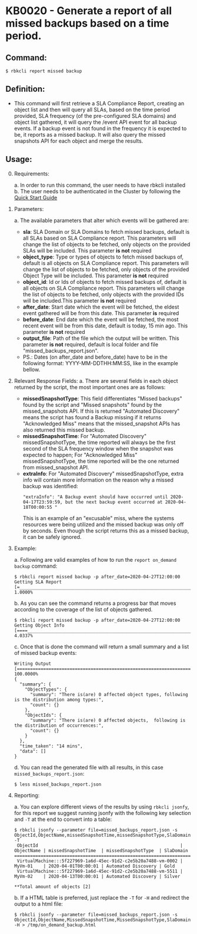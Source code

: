# KB0020 - Generate a report of all missed backups based on a time period.

## Command:
 ```$ rbkcli report missed backup```

## Definition:
 - This command will first retrieve a SLA Compliance Report, creating an object list and then will query all SLAs, based on the time period provided, SLA frequency (of the pre-configured SLA domains) and object list gathered, it will query the /event API event for all backup events. If a backup event is not found in the frequency it is expected to be, it reports as a missed backup. It will also query the missed snapshots API for each object and merge the results.

## Usage:
0. Requirements:

	a. In order to run this command, the user needs to have rbkcli installed
	b. The user needs to be authenticated in the Cluster by following the [Quick Start Guide](quick-start.md)

1. Parameters:

	a. The available parameters that alter which events will be gathered are:
	- **sla**: SLA Domain or SLA Domains to fetch missed backups, default is all SLAs based on SLA Compliance report. This parameters will change the list of objects to be fetched, only objects on the provided SLAs will be included. This parameter **is not** required
	- **object_type**: Type or types of objects to fetch missed backups of, default is all objects on SLA Compliance report.  This parameters will change the list of objects to be fetched, only objects of the provided Object Type will be included. This parameter **is not** required
	- **object_id**: Id or Ids of objects to fetch missed backups of, default is all objects on SLA Compliance report.  This parameters will change the list of objects to be fetched, only objects with the provided IDs will be included.This parameter **is not** required
	- **after_date**: Start date which the event will be fetched, the eldest event gathered will be from this date. This parameter **is** required
	- **before_date**: End date which the event will be fetched, the most recent event will be from this date, default is today, 15 min ago. This parameter **is not** required
	- **output_file**: Path of the file which the output will be written. This parameter **is not** required, default is local folder and file "missed_backups_report.json".
	- PS.: Dates (on after_date and before_date) have to be in the following format: YYYY-MM-DDTHH:MM:SS, like in the example bellow.

2. Relevant Response Fields:
	a. There are several fields in each object returned by the script, the most important ones are as follows:
	- **missedSnapshotType**: This field differentiates "Missed backups" found by the script and "Missed snapshots" found by the missed_snapshots API. If this is returned "Automated Discovery" means the script has found a Backup missing if it returns "Acknowledged Miss" means that the missed_snapshot APIs has also returned this missed backup.
	- **missedSnapshotTime**: For "Automated Discovery" missedSnapshotType, the time reported will always be the first second of the SLA frequency window when the snapshot was expected to happen; For "Acknowledged Miss" missedSnapshotType, the time reported will be the one returned from missed_snapshot API. 
	- **extraInfo**: For "Automated Discovery" missedSnapshotType, extra info will contain more information on the reason why a missed backup was identified:
		```
		"extraInfo": "A Backup event should have occurred until 2020-04-17T23:59:59, but the next backup event occurred at 2020-04-18T00:00:55 "
		```
		This is an example of an "excusable" miss, where the systems resources were being utilized and the missed backup was only off by seconds. Even though the script returns this as a missed backup, it can be safely ignored.
	

3. Example:

    a. Following are valid examples of how to run the `report on_demand backup` command:
    ```
    $ rbkcli report missed backup -p after_date=2020-04-27T12:00:00
	Getting SLA Report   [=___________________________________________________________________________________________________] 1.0000%
    ```
    b. As you can see the command returns a progress bar that moves according to the coverage of the list of objects gathered.
    ```
    $ rbkcli report missed backup -p after_date=2020-04-27T12:00:00
	Getting Object Info  [====________________________________________________________________________________________________] 4.0337%
    ```
    c. Once that is done the command will return a small summary and a list of missed backup events:
    ```
    Writing Output       [====================================================================================================] 100.0000%
    {
	  "summary": {
		"ObjectTypes": {
		  "summary": "There is(are) 0 affected object types, following is the distribution among types:",
		  "count": {}
		},
		"ObjectIds": {
		  "summary": "There is(are) 0 affected objects,  following is the distribution of occurrences:",
		  "count": {}
		}
	  },
	  "time_taken": "14 mins",
	  "data": []
	}
    ```
    d. You can read the generated file with all results, in this case `missed_backups_report.json`:
    ```
    $ less missed_backups_report.json
    ```
3. Reporting:
    
    a. You can explore different views of the results by using ```rbkcli jsonfy```, for this report we suggest running jsonfy with the following key selection and `-T` at the end to convert into a table:
    ```
	$ rbkcli jsonfy --parameter file=missed_backups_report.json -s ObjectId,ObjectName,missedSnapshotTime,missedSnapshotType,SlaDomain -T
	 ObjectId                                                      | ObjectName | missedSnapshotTime  | missedSnapshotType  | SlaDomain    
	====================================================================================================================================
	 VirtualMachine:::5f227969-1a6d-45ec-91d2-c2e5b20a7488-vm-0002 | MyVm-01    | 2020-04-01T00:00:01 | Automated Discovery | Gold
	 VirtualMachine:::5f227969-1a6d-45ec-91d2-c2e5b20a7488-vm-5511 | MyVm-02    | 2020-04-13T00:00:01 | Automated Discovery | Silver

	**Total amount of objects [2]

    ```
    b. If a HTML table is preferred, just replace the `-T` for `-H` and redirect the output to a html file:
    ```
    $ rbkcli jsonfy --parameter file=missed_backups_report.json -s ObjectId,ObjectName,MissedSnapshotTime,MissedSnapshotType,SlaDomain -H > /tmp/on_demand_backup.html 
    ```
